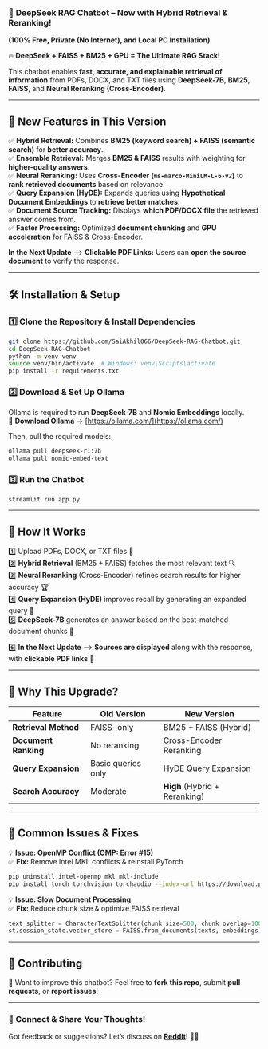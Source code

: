 ### 🚀 **DeepSeek RAG Chatbot – Now with Hybrid Retrieval & Reranking!**  
**(100% Free, Private (No Internet), and Local PC Installation)**  

🔥 **DeepSeek + FAISS + BM25 + GPU = The Ultimate RAG Stack!**  

This chatbot enables **fast, accurate, and explainable retrieval of information** from PDFs, DOCX, and TXT files using **DeepSeek-7B**, **BM25**, **FAISS**, and **Neural Reranking (Cross-Encoder)**.  

---

## **🔹 New Features in This Version**
✅ **Hybrid Retrieval:** Combines **BM25 (keyword search) + FAISS (semantic search)** for **better accuracy**.  
✅ **Ensemble Retrieval:** Merges **BM25 & FAISS** results with weighting for **higher-quality answers**.  
✅ **Neural Reranking:** Uses **Cross-Encoder (`ms-marco-MiniLM-L-6-v2`)** to **rank retrieved documents** based on relevance.  
✅ **Query Expansion (HyDE):** Expands queries using **Hypothetical Document Embeddings** to **retrieve better matches**.  
✅ **Document Source Tracking:** Displays **which PDF/DOCX file** the retrieved answer comes from.  
✅ **Faster Processing:** Optimized **document chunking** and **GPU acceleration** for FAISS & Cross-Encoder.  

**In the Next Update** --> **Clickable PDF Links:** Users can **open the source document** to verify the response.  

---

## **🛠️ Installation & Setup**
### **1️⃣ Clone the Repository & Install Dependencies**
```bash
git clone https://github.com/SaiAkhil066/DeepSeek-RAG-Chatbot.git
cd DeepSeek-RAG-Chatbot
python -m venv venv
source venv/bin/activate  # Windows: venv\Scripts\activate
pip install -r requirements.txt
```

### **2️⃣ Download & Set Up Ollama**
Ollama is required to run **DeepSeek-7B** and **Nomic Embeddings** locally.  
🔗 **Download Ollama** → [https://ollama.com/](https://ollama.com/)  

Then, pull the required models:
```bash
ollama pull deepseek-r1:7b
ollama pull nomic-embed-text
```

### **3️⃣ Run the Chatbot**
```bash
streamlit run app.py
```
---

## **📌 How It Works**
1️⃣ Upload PDFs, DOCX, or TXT files 📂  
2️⃣ **Hybrid Retrieval** (BM25 + FAISS) fetches the most relevant text 🔍  
3️⃣ **Neural Reranking** (Cross-Encoder) refines search results for higher accuracy 🏆  
4️⃣ **Query Expansion (HyDE)** improves recall by generating an expanded query 🔄  
5️⃣ **DeepSeek-7B** generates an answer based on the best-matched document chunks 💬 

6️⃣ **In the Next Update** --> **Sources are displayed** along with the response, with **clickable PDF links** 📑  

---

## **🔹 Why This Upgrade?**
| Feature | Old Version | New Version |
|---------|------------|------------|
| **Retrieval Method** | FAISS-only | BM25 + FAISS (Hybrid) |
| **Document Ranking** | No reranking | Cross-Encoder Reranking |
| **Query Expansion** | Basic queries only | HyDE Query Expansion |
| **Search Accuracy** | Moderate | **High** (Hybrid + Reranking) |

---

## **📌 Common Issues & Fixes**
💡 **Issue: OpenMP Conflict (OMP: Error #15)**  
✅ **Fix:** Remove Intel MKL conflicts & reinstall PyTorch  
```bash
pip uninstall intel-openmp mkl mkl-include
pip install torch torchvision torchaudio --index-url https://download.pytorch.org/whl/cu118
```

💡 **Issue: Slow Document Processing**  
✅ **Fix:** Reduce chunk size & optimize FAISS retrieval  
```python
text_splitter = CharacterTextSplitter(chunk_size=500, chunk_overlap=100)
st.session_state.vector_store = FAISS.from_documents(texts, embeddings)
```

---

## **📌 Contributing**
🚀 Want to improve this chatbot? Feel free to **fork this repo**, submit **pull requests**, or **report issues**!  

---

### **🔗 Connect & Share Your Thoughts!**
Got feedback or suggestions? Let’s discuss on **[Reddit](https://www.reddit.com/)**! 🚀💡
